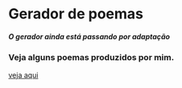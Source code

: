 # Gerador de poemas

##### O gerador ainda está passando por adaptação
### Veja alguns poemas produzidos por mim.
[veja aqui](https://gerador-mensagem.netlify.app/)
